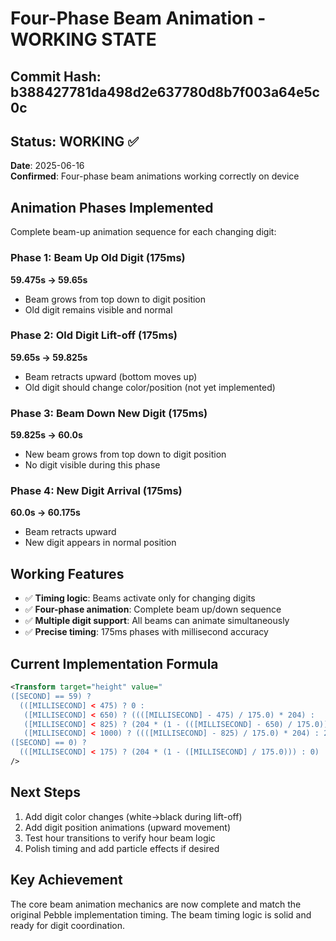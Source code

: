 # Four-Phase Beam Animation - WORKING STATE

## Commit Hash: b388427781da498d2e637780d8b7f003a64e5c0c

## Status: WORKING ✅
**Date**: 2025-06-16  
**Confirmed**: Four-phase beam animations working correctly on device

## Animation Phases Implemented
Complete beam-up animation sequence for each changing digit:

### Phase 1: Beam Up Old Digit (175ms)
**59.475s → 59.65s**
- Beam grows from top down to digit position
- Old digit remains visible and normal

### Phase 2: Old Digit Lift-off (175ms)  
**59.65s → 59.825s**
- Beam retracts upward (bottom moves up)
- Old digit should change color/position (not yet implemented)

### Phase 3: Beam Down New Digit (175ms)
**59.825s → 60.0s**
- New beam grows from top down to digit position
- No digit visible during this phase

### Phase 4: New Digit Arrival (175ms)
**60.0s → 60.175s**
- Beam retracts upward
- New digit appears in normal position

## Working Features
- ✅ **Timing logic**: Beams activate only for changing digits
- ✅ **Four-phase animation**: Complete beam up/down sequence
- ✅ **Multiple digit support**: All beams can animate simultaneously
- ✅ **Precise timing**: 175ms phases with millisecond accuracy

## Current Implementation Formula
```xml
<Transform target="height" value="
([SECOND] == 59) ? 
  (([MILLISECOND] < 475) ? 0 : 
   ([MILLISECOND] < 650) ? ((([MILLISECOND] - 475) / 175.0) * 204) : 
   ([MILLISECOND] < 825) ? (204 * (1 - (([MILLISECOND] - 650) / 175.0))) : 
   ([MILLISECOND] < 1000) ? ((([MILLISECOND] - 825) / 175.0) * 204) : 204) : 
([SECOND] == 0) ? 
  (([MILLISECOND] < 175) ? (204 * (1 - ([MILLISECOND] / 175.0))) : 0) : 0"
/>
```

## Next Steps
1. Add digit color changes (white→black during lift-off)
2. Add digit position animations (upward movement)
3. Test hour transitions to verify hour beam logic
4. Polish timing and add particle effects if desired

## Key Achievement
The core beam animation mechanics are now complete and match the original Pebble implementation timing. The beam timing logic is solid and ready for digit coordination.
